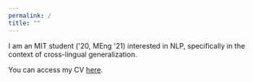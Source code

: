 ```yaml
---
permalink: /
title: ""
---
```

I am an MIT student ('20, MEng '21) interested in NLP, specifically in the context of cross-lingual generalization.

You can access my CV [here][pdf-link].

[pdf-link]: /assets/CV_2020.pdf

